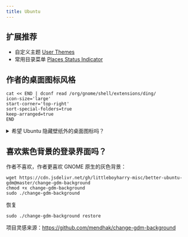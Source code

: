 ```yaml
---
title: Ubuntu
---
```


## 扩展推荐

- 自定义主题 [User Themes](https://extensions.gnome.org/extension/19/user-themes/)
- 常用目录菜单 [Places Status Indicator](https://extensions.gnome.org/extension/8/places-status-indicator/)

## 作者的桌面图标风格

```shell
cat << END | dconf read /org/gnome/shell/extensions/ding/
icon-size='large'
start-corner='top-right'
sort-special-folders=true
keep-arranged=true
END
```

<details className="let-details-to-yellow">
  <summary>希望 Ubuntu 隐藏壁纸外的桌面图标吗？</summary>

    gnome-extensions disable ding@rastersoft.com

</details>

## 喜欢紫色背景的登录界面吗？

作者不喜欢，作者更喜欢 GNOME 原生的灰色背景：

```shell
wget https://cdn.jsdelivr.net/gh/littleboyharry-misc/better-ubuntu-gdm@master/change-gdm-background
chmod +x change-gdm-background
sudo ./change-gdm-background
```

恢复

    sudo ./change-gdm-background restore

项目灵感来源：https://github.com/mendhak/change-gdm-background
